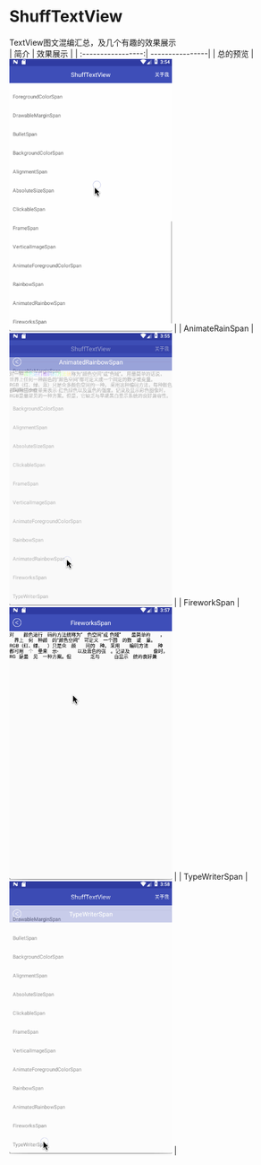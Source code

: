 # ShuffTextView
TextView图文混编汇总，及几个有趣的效果展示</br>
|       简介       |     效果展示     |
| :-----------------:| ----------------|
| 总的预览 | ![实例1](https://github.com/coding404/ShuffTextView/blob/master/preview/ShuffTextViewDemo.gif "这是第一个示例") |
| AnimateRainSpan  | ![实例2](https://github.com/coding404/ShuffTextView/blob/master/preview/AnimateRainSpan.gif "这是第二个示例图片") |
| FireworkSpan | ![实例3](https://github.com/coding404/ShuffTextView/blob/master/preview/FireworkSpan.gif "这是第三个示例图片") |
| TypeWriterSpan | ![实例4](https://github.com/coding404/ShuffTextView/blob/master/preview/TypeWriterSpan.gif "这是第四个示例图片") |